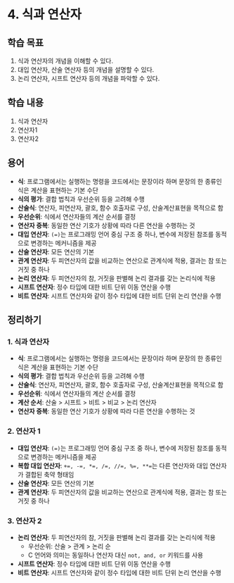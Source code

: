 # 4. 식과 연산자

## 학습 목표

1. 식과 연산자의 개념을 이해할 수 있다.
2. 대입 연산자, 산술 연산자 등의 개념을 설명할 수 있다.
3. 논리 연산자, 시프트 연산자 등의 개념을 파악할 수 있다.



## 학습 내용

1. 식과 연산자
2. 연산자1
3. 연산자2





## 용어

- **식**: 프로그램에서는 실행하는 명령을 코드에서는 문장이라 하며 문장의 한 종류인 식은 계산을 표현하는 기본 수단
- **식의 평가**: 결합 법칙과 우선순위 등을 고려해 수행
- **산술식**: 연산자, 피연산자, 괄호, 함수 호출자로 구성, 산술계산표현을 목적으로 함
- **우선순위**: 식에서 연산자들의 계산 순서를 결정
- **연산자 중복**: 동일한 연산 기호가 상황에 따라 다른 연산을 수행하는 것
- **대입 연산자**: `(=)`는 프로그래밍 언어 중심 구조 중 하나, 변수에 저장된 참조를 동적으로 변경하는 메커니즘을 제공
- **산술 연산자**: 모든 연산의 기본
- **관계 연산자**: 두 피연산자의 값을 비교하는 연산으로 관계식에 적용, 결과는 참 또는 거짓 중 하나
- **논리 연산자**: 두 피연산자의 참, 거짓을 판별해 논리 결과를 갖는 논리식에 적용
- **시프트 연산자**: 정수 타입에 대한 비트 단위 이동 연산을 수행
- **비트 연산자**: 시프트 연산자와 같이 정수 타입에 대한 비트 단위 논리 연산을 수행





## 정리하기

### 1. 식과 연산자

- **식**: 프로그램에서는 실행하는 명령을 코드에서는 문장이라 하며 문장의 한 종류인 식은 계산을 표현하는 기본 수단
- **식의 평가**: 결합 법칙과 우선순위 등을 고려해 수행
- **산술식**: 연산자, 피연산자, 괄호, 함수 호출자로 구성, 산술계산표현을 목적으로 함
- **우선순위**: 식에서 연산자들의 계산 순서를 결정
- **계산 순서**: 산술 > 시프트 > 비트 > 비교 > 논리 연산자
- **연산자 중복**: 동일한 연산 기호가 상황에 따라 다른 연산을 수행하는 것



### 2. 연산자 1

- **대입 연산자**: `(=)`는 프로그래밍 언어 중심 구조 중 하나, 변수에 저장된 참조를 동적으로 변경하는 메커니즘을 제공
- **복합 대입 연산자**: `+=, -=, *=, /=, //=, %=, **=`는 다른 연산자와 대입 연산자가 결합된 축약 형태임
- **산술 연산자**: 모든 연산의 기본
- **관계 연산자**: 두 피연산자의 값을 비교하는 연산으로 관계식에 적용, 결과는 참 또는 거짓 중 하나



### 3. 연산자 2

- **논리 연산자**: 두 피연산자의 참, 거짓을 판별해 논리 결과를 갖는 논리식에 적용
    - 우선순위: 산술 > 관계 > 논리 순
    - C 언어와 의미는 동일하나 연산자 대신 `not, and, or` 키워드를 사용
- **시프트 연산자**: 정수 타입에 대한 비트 단위 이동 연산을 수행
- **비트 연산자**: 시프트 연산자와 같이 정수 타입에 대한 비트 단위 논리 연산을 수행

